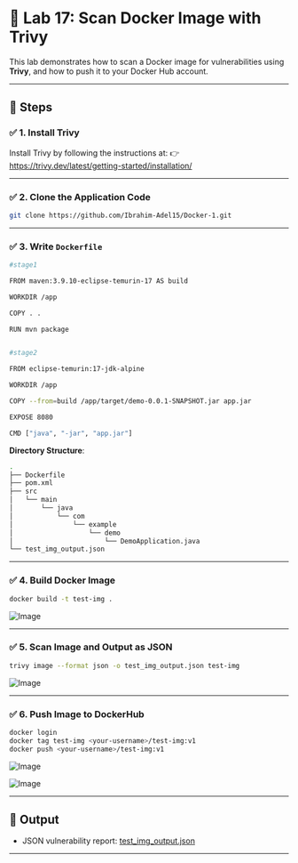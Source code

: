 
# 🐳 Lab 17: Scan Docker Image with Trivy

This lab demonstrates how to scan a Docker image for vulnerabilities using **Trivy**, and how to push it to your Docker Hub account.

---

## 🔧 Steps

### ✅ 1. Install Trivy
Install Trivy by following the instructions at:
👉 https://trivy.dev/latest/getting-started/installation/

---

### ✅ 2. Clone the Application Code
```bash
git clone https://github.com/Ibrahim-Adel15/Docker-1.git
```


---

### ✅ 3. Write `Dockerfile`
```bash
#stage1

FROM maven:3.9.10-eclipse-temurin-17 AS build

WORKDIR /app

COPY . .

RUN mvn package


#stage2

FROM eclipse-temurin:17-jdk-alpine

WORKDIR /app

COPY --from=build /app/target/demo-0.0.1-SNAPSHOT.jar app.jar

EXPOSE 8080

CMD ["java", "-jar", "app.jar"]
```

**Directory Structure**:
```bash
.
├── Dockerfile
├── pom.xml
├── src
│   └── main
│       └── java
│           └── com
│               └── example
│                   └── demo
│                       └── DemoApplication.java
└── test_img_output.json
```

---

### ✅ 4. Build Docker Image
```bash
docker build -t test-img .
```

![Image](https://github.com/user-attachments/assets/1f382d92-f042-47c5-925d-0c45d5484f51)

---

### ✅ 5. Scan Image and Output as JSON
```bash
trivy image --format json -o test_img_output.json test-img
```

![Image](https://github.com/user-attachments/assets/397dc7b6-ffde-4710-8fe1-988c2531142a)

---

### ✅ 6. Push Image to DockerHub
```bash
docker login
docker tag test-img <your-username>/test-img:v1
docker push <your-username>/test-img:v1
```

![Image](https://github.com/user-attachments/assets/e4146bcf-30a9-4aec-af69-b6daeda3ed0b)

![Image](https://github.com/user-attachments/assets/77f1aee4-3f81-457f-880d-8d37e93e5dda)

---

## 📄 Output
- JSON vulnerability report: [test_img_output.json](https://github.com/Sherif127/iVolve-OJT\Docker\Lab17-Scan-Docker-Image-with-Trivy\Docker-1\test_img_output.json)


---